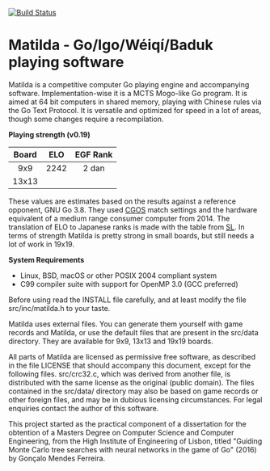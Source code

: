 [![Build Status](https://travis-ci.org/gonmf/matilda.svg?branch=master)](https://travis-ci.org/gonmf/matilda)

Matilda - Go/Igo/Wéiqí/Baduk playing software
===

Matilda is a competitive computer Go playing engine and accompanying software.
Implementation-wise it is a MCTS Mogo-like Go program. It is aimed at 64 bit computers in shared memory, playing with Chinese rules via the Go Text Protocol.
It is versatile and optimized for speed in a lot of areas, though some changes require a recompilation.

**Playing strength (v0.19)**

Board | ELO | EGF Rank
:---: | :---: | :---:
 9x9  | 2242 | 2 dan
13x13 |  |

These values are estimates based on the results against a reference opponent, GNU Go 3.8. They used [CGOS](http://cgos.boardspace.net/) match settings and the hardware equivalent of a medium range consumer computer from 2014. The translation of ELO to Japanese ranks is made with the table from [SL](http://senseis.xmp.net/?GoR). In terms of strength Matilda is pretty strong in small boards, but still needs a lot of work in 19x19.

**System Requirements**

  - Linux, BSD, macOS or other POSIX 2004 compliant system
  - C99 compiler suite with support for OpenMP 3.0 (GCC preferred)

Before using read the INSTALL file carefully, and at least modify the file src/inc/matilda.h to your taste.

Matilda uses external files. You can generate them yourself with game records and Matilda, or use the default files that are present in the src/data directory. They are available for 9x9, 13x13 and 19x19 boards.

All parts of Matilda are licensed as permissive free software, as described in the file LICENSE that should accompany this document, except for the following files. src/crc32.c, which was derived from another file, is distributed with the same license as the original (public domain). The files contained in the src/data/ directory may also be based on game records or other foreign files, and may be in dubious licensing circumstances. For legal enquiries contact the author of this software.

This project started as the practical component of a dissertation for the obtention of a Masters Degree on Computer Science and Computer Engineering, from the High Institute of Engineering of Lisbon, titled "Guiding Monte Carlo tree searches with neural networks in the game of Go" (2016) by Gonçalo Mendes Ferreira.

